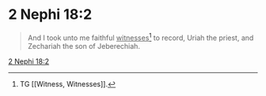 # 2 Nephi 18:2

> And I took unto me faithful <u>witnesses</u>[^a] to record, Uriah the priest, and Zechariah the son of Jeberechiah.

[2 Nephi 18:2](https://www.churchofjesuschrist.org/study/scriptures/bofm/2-ne/18?lang=eng&id=p2#p2)


[^a]: TG [[Witness, Witnesses]].
